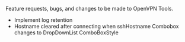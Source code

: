 Feature requests, bugs, and changes to be made to OpenVPN Tools.

- Implement log retention
- Hostname cleared after connecting when sshHostname Combobox changes to DropDownList ComboBoxStyle
